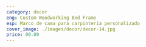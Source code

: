 ```yaml
---
category: decor
eng: Custom Woodworking Bed Frame
esp: Marco de cama para carpintería personalizado
cover_image: ./images/decor/decor-14.jpg
price: 00.00
---
```

 
